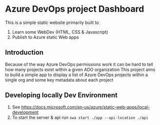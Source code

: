 # Azure DevOps project Dashboard 

This is a simple static website primarily built to 

1. Learn some WebDev (HTML, CSS & Javascript)
2. Publish to Azure static Web apps


## Introduction
Because of the way Azure DevOps permissions work it can be hard to tell how many projects exist within a given ADO organization
This project aims to build a simple app to display a list of Azure DevOps projects within a single org and some key metadata about each project

## Developing locally Dev Environment
1. See https://docs.microsoft.com/en-us/azure/static-web-apps/local-development
2. To start the server & api run `swa start ./app --api-location ./api`